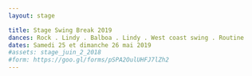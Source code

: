```yaml
---
layout: stage

title: Stage Swing Break 2019
dances: Rock . Lindy . Balboa . Lindy . West coast swing . Routine
dates: Samedi 25 et dimanche 26 mai 2019
#assets: stage_juin_2_2018
#form: https://goo.gl/forms/pSPA2OulUHFJ7lZh2
---
```

